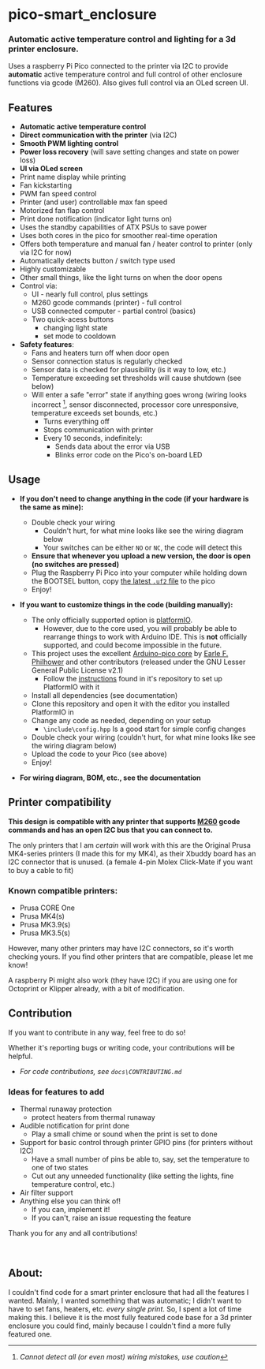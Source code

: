 # pico-smart_enclosure
### Automatic active temperature control and lighting for a 3d printer enclosure.
Uses a raspberry Pi Pico connected to the printer via I2C to provide **automatic** active temperature control and full control of other enclosure functions via gcode (M260). 
Also gives full control via an OLed screen UI.

## Features
- **Automatic active temperature control**
- **Direct communication with the printer** (via I2C)
- **Smooth PWM lighting control**
- **Power loss recovery** (will save setting changes and state on power loss)
- **UI via OLed screen**
- Print name display while printing
- Fan kickstarting
- PWM fan speed control
- Printer (and user) controllable max fan speed
- Motorized fan flap control
- Print done notification (indicator light turns on)
- Uses the standby capabilities of ATX PSUs to save power
- Uses both cores in the pico for smoother real-time operation
- Offers both temperature and manual fan / heater control to printer (only via I2C for now)
- Automatically detects button / switch type used
- Highly customizable
- Other small things, like the light turns on when the door opens
- Control via:
    - UI - nearly full control, plus settings
    - M260 gcode commands (printer) - full control
    - USB connected computer - partial control (basics)
    - Two quick-acess buttons
        - changing light state
        - set mode to cooldown
- **Safety features**:
    - Fans and heaters turn off when door open
    - Sensor connection status is regularly checked
    - Sensor data is checked for plausibility (is it way to low, etc.)
    - Temperature exceeding set thresholds will cause shutdown (see below)
    - Will enter a safe "error" state if anything goes wrong (wiring looks incorrect [^1], sensor disconnected, processor core unresponsive, temperature exceeds set bounds, etc.)
        - Turns everything off
        - Stops communication with printer
        - Every 10 seconds, indefinitely:
            - Sends data about the error via USB
            - Blinks error code on the Pico's on-board LED

[^1]: *Cannot detect all (or even most) wiring mistakes, use caution*

## Usage
- **If you don't need to change anything in the code (if your hardware is the same as mine):**
    - Double check your wiring
        - Couldn't hurt, for what mine looks like see the wiring diagram below
        - Your switches can be either `NO` or `NC`, the code will detect this
    - **Ensure that whenever you upload a new version, the door is open (no switches are pressed)**
    - Plug the Raspberry Pi Pico into your computer while holding down the BOOTSEL button, copy [the latest `.uf2` file](https://github.com/me25542/pico-smart_enclosure/releases/latest) to the pico
    - Enjoy!
- **If you want to customize things in the code (building manually):**
    - The only officially supported option is [platformIO](https://platformio.org).
        - However, due to the core used, you will probably be able to rearrange things to work with Arduino IDE. This is **not** officially supported, and could become impossible in the future.
    - This project uses the excellent [Arduino-pico core](https://github.com/earlephilhower/arduino-pico) by [Earle F. Philhower](https://github.com/earlephilhower) and other contributors (released under the GNU Lesser General Public License v2.1)
        - Follow the [instructions](https://github.com/earlephilhower/arduino-pico/blob/master/docs/platformio.rst) found in it's repository to set up PlatformIO with it
    - Install all dependencies (see documentation)
    - Clone this repository and open it with the editor you installed PlatformIO in
    - Change any code as needed, depending on your setup
        - `\include\config.hpp` Is a good start for simple config changes
    - Double check your wiring (couldn't hurt, for what mine looks like see the wiring diagram below)
    - Upload the code to your Pico (see above)
    - Enjoy!

- **For wiring diagram, BOM, etc., see the documentation**

## Printer compatibility
**This design is compatible with any printer that supports [M260](https://reprap.org/wiki/G-code#M260:_i2c_Send_Data) gcode commands and has an open I2C bus that you can connect to.**

The only printers that I am *certain* will work with this are the Original Prusa MK4-series printers (I made this for my MK4), as their Xbuddy board has an I2C connector that is unused. (a female 4-pin Molex Click-Mate if you want to buy a cable to fit)

### Known compatible printers:
- Prusa CORE One
- Prusa MK4(s)
- Prusa MK3.9(s)
- Prusa MK3.5(s)

However, many other printers may have I2C connectors, so it's worth checking yours. If you find other printers that are compatible, please let me know!

A raspberry Pi might also work (they have I2C) if you are using one for Octoprint or Klipper already, with a bit of modification.

## Contribution
If you want to contribute in any way, feel free to do so!

Whether it's reporting bugs or writing code, your contributions will be helpful.
- *For code contributions, see `docs\CONTRIBUTING.md`*

### Ideas for features to add
- Thermal runaway protection
    - protect heaters from thermal runaway
- Audible notification for print done
    - Play a small chime or sound when the print is set to done
- Support for basic control through printer GPIO pins (for printers without I2C)
    - Have a small number of pins be able to, say, set the temperature to one of two states
    - Cut out any unneeded functionality (like setting the lights, fine temperature control, etc.)
- Air filter support
- Anything else you can think of!
    - If you can, implement it!
    - If you can't, raise an issue requesting the feature

Thank you for any and all contributions!

<br>

## About:
I couldn't find code for a smart printer enclosure that had all the features I wanted.
Mainly, I wanted something that was automatic; I didn't want to have to set fans, heaters, etc. *every single print*.
So, I spent a lot of time making this.
I believe it is the most fully featured code base for a 3d printer enclosure you could find, mainly because I couldn't find a more fully featured one.

